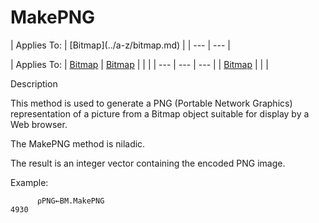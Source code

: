 




<h1 class="heading"><span class="name">MakePNG</span></h1>
| Applies To: | [Bitmap](../a-z/bitmap.md) |
| --- | ---  |

| Applies To: | [Bitmap](../a-z/bitmap.md) | [Bitmap](../a-z/bitmap.md) |  |  |
| --- | --- | ---  |
| [Bitmap](../a-z/bitmap.md) |  |  |


Description


This method is used to generate a PNG (Portable Network Graphics) representation of a picture from a Bitmap object suitable for display by a Web browser.


The MakePNG method is niladic.


The result is an integer vector containing the encoded PNG image.


Example:
```apl
      ⍴PNG←BM.MakePNG
4930
```



